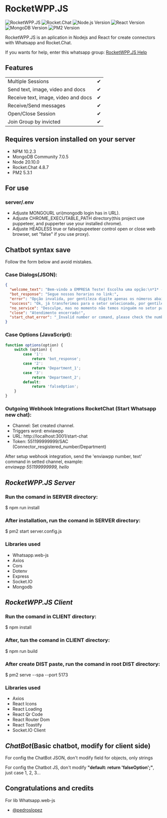 # RocketWPP.JS

![RocketWPP.JS](https://i.imgur.com/M7iSCgd.png)
![Rocket.Chat](https://img.shields.io/badge/Rocket.Chat-4.8.7-ed4359.svg)
![Node.js Version](https://img.shields.io/badge/Node.js-20.10.0-green.svg)
![React Version](https://img.shields.io/badge/React-18.2.0-5ed3f3.svg)
![MongoDB Version](https://img.shields.io/badge/MongoDB%20Community-7.0.5-00ed64.svg)
![PM2 Version](https://img.shields.io/badge/PM2-5.3.1-5f05ec.svg)

RocketWPP.JS is an aplication in Nodejs and React for create connectors with Whatsapp and Rocket.Chat.  

If you wants for help, enter this whatsapp group: [RocketWPP.JS Help](https://chat.whatsapp.com/FaCeyAth56GIy2nWr0fDjt)  

## Features

|                                      |     |
| ------------------------------------ | --- |
| Multiple Sessions                    | ✔   |
| Send   text, image, video and docs   | ✔   |
| Receive text, image, video and docs  | ✔   |
| Receive/Send messages                | ✔   |
| Open/Close Session                   | ✔   |
| Join Group by invicted               | ✔   |

## Requires version installed on your server
- NPM 10.2.3
- MongoDB Community 7.0.5
- Node 20.10.0
- Rocket.Chat 4.8.7
- PM2 5.3.1

## For use
### server/.env
- Adjuste MONGOURL uri(mongodb login has in URL).
- Adjuste CHROME_EXECUTABLE_PATH directory(this project use puppeteer, and pupperter use your installed chrome).
- Adjuste HEADLESS true or false(pupeeteer control open or close web browser, set "false" if you use proxy).

## Chatbot syntax save
Follow the form below and avoid mistakes.

### Case Dialogs(JSON):
```json
{
  "welcome_text": "Bem-vindo a EMPRESA Teste! Escolha uma opção:\n*1* - HORARIOS\n*2* - Department 1\n*3* - Department 2",
  "bot_response": "Segue nossos horarios no link:",
  "error": "Opção invalida, por gentileza digite apenas os números abaixo, opção:\n*1* - HORARIOS\n*2* - Department 1\n*3* - Department 2",
  "success": "Ok, já transferimos para o setor selecionado, por gentileza aguarde o atendimento 😉\n\nCaso o chat permaneça sem interação por mais de 5 minutos, o atendimento será encerrado automaticamente!",
  "no_service": "Desculpe, mas no momento não temos ninguém no setor para atende-lo, tente outro setor por gentileza.",
  "close": "Atendimento encerrado!",
  "start_chat_error": "_Invalid number or comand, please check the number_"
}
```

### Case Options (JavaScript):
```javascript
function options(option) {
    switch (option) {
        case '1':
            return 'bot_response';
        case '2':
            return 'Department_1';
        case '3':
            return 'Department_2';
        default:
            return 'falseOption';
    }
}
```

### Outgoing Webhook Integrations RocketChat (Start Whatsapp new chat):

- Channel: Set created channel.
- Triggers word: enviawpp
- URL: http://localhost:3001/start-chat
- Token: 551199999999/SAC (Connector_resgistered_number/Department)

After setup webhook integration, send the 'enviawpp number, text' command in setted channel, example:  
  _enviawpp 551199999999, hello_

## _RocketWPP.JS Server_

### Run the comand in SERVER directory:

$ npm run install

### After installation, run the comand in SERVER directory:

$ pm2 start server.config.js

### Libraries used

- Whatsapp.web-js
- Axios
- Cors
- Dotenv
- Express
- Socket.IO
- Mongodb

## _RocketWPP.JS Client_

### Run the comand in CLIENT directory:

$ npm install

### After, tun the comand in CLIENT directory:

$ npm run build

### After create DIST paste, run the comand in root DIST directory: 

$ pm2 serve --spa --port 5173

### Libraries used

- Axios
- React Icons
- React Loading
- React Qr Code
- React Router Dom
- React Toastify
- Socket.IO Client


## _ChatBot_(Basic chatbot, modify for client side)

For config the ChatBot JSON, don't modify field for objects, only strings  

For config the Chatbot JS, don't modify **"default: return 'falseOption';"**, just case 1, 2, 3...

## Congratulations and credits
For lib Whatsapp.web-js
- [@pedroslopez](https://github.com/pedroslopez)